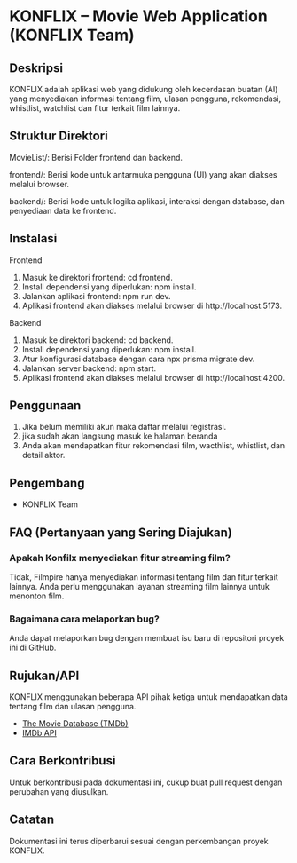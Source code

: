 # KONFLIX – Movie Web Application (KONFLIX Team)

## Deskripsi

KONFLIX adalah aplikasi web yang didukung oleh kecerdasan buatan (AI) yang menyediakan informasi tentang film, ulasan pengguna, rekomendasi, whistlist, watchlist dan fitur terkait film lainnya.

## Struktur Direktori

MovieList/: Berisi Folder frontend dan backend.

frontend/: Berisi kode untuk antarmuka pengguna (UI) yang akan diakses melalui browser.

backend/: Berisi kode untuk logika aplikasi, interaksi dengan database, dan penyediaan data ke frontend.

## Instalasi

Frontend
1. Masuk ke direktori frontend: cd frontend.
2. Install dependensi yang diperlukan: npm install.
3. Jalankan aplikasi frontend: npm run dev.
4. Aplikasi frontend akan diakses melalui browser di http://localhost:5173.

Backend
1. Masuk ke direktori backend: cd backend.
2. Install dependensi yang diperlukan: npm install.
3. Atur konfigurasi database dengan cara npx prisma migrate dev.
4. Jalankan server backend: npm start.
5. Aplikasi frontend akan diakses melalui browser di http://localhost:4200.

## Penggunaan

1. Jika belum memiliki akun maka daftar melalui registrasi.
2. jika sudah akan langsung masuk ke halaman beranda
3. Anda akan mendapatkan fitur rekomendasi film, wacthlist, whistlist, dan detail aktor.

## Pengembang

- KONFLIX Team

## FAQ (Pertanyaan yang Sering Diajukan)

### Apakah Konfilx menyediakan fitur streaming film?

Tidak, Filmpire hanya menyediakan informasi tentang film dan fitur terkait lainnya. Anda perlu menggunakan layanan streaming film lainnya untuk menonton film.

### Bagaimana cara melaporkan bug?

Anda dapat melaporkan bug dengan membuat isu baru di repositori proyek ini di GitHub.

## Rujukan/API

KONFLIX menggunakan beberapa API pihak ketiga untuk mendapatkan data tentang film dan ulasan pengguna.

- [The Movie Database (TMDb)](https://www.themoviedb.org/documentation/api)
- [IMDb API](https://www.imdb.com/interfaces/)

## Cara Berkontribusi

Untuk berkontribusi pada dokumentasi ini, cukup buat pull request dengan perubahan yang diusulkan.

## Catatan

Dokumentasi ini terus diperbarui sesuai dengan perkembangan proyek KONFLIX.
